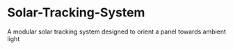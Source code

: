 # Solar-Tracking-System
A modular solar tracking system designed to orient a panel towards ambient light
